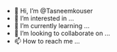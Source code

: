 - 👋 Hi, I’m @Tasneemkouser
- 👀 I’m interested in ...
- 🌱 I’m currently learning ...
- 💞️ I’m looking to collaborate on ...
- 📫 How to reach me ...

<!---
Tasneemkouser/Tasneemkouser is a ✨ special ✨ repository because its `README.md` (this file) appears on your GitHub profile.
You can click the Preview link to take a look at your changes.
--->
